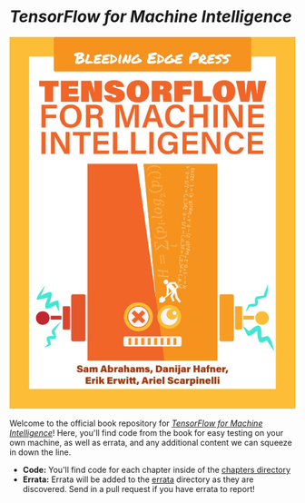 # _TensorFlow for Machine Intelligence_

![TensorFlow for Machine Intelligence book cover](img/book_cover.jpg)

Welcome to the official book repository for [_TensorFlow for Machine Intelligence_](https://bleedingedgepress.com/tensor-flow-for-machine-intelligence/)! Here, you'll find code from the book for easy testing on your own machine, as well as errata, and any additional content we can squeeze in down the line.

* **Code:** You'll find code for each chapter inside of the [chapters directory](https://github.com/backstopmedia/tensorflowbook/tree/master/chapters)
* **Errata:** Errata will be added to the [errata](https://github.com/backstopmedia/tensorflowbook/tree/master/errata) directory as they are discovered. Send in a pull request if you have errata to report!
